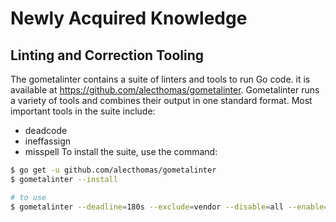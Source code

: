 # Newly Acquired Knowledge

## Linting and Correction Tooling
The gometalinter contains a suite of linters and tools to run Go code. it is available at https://github.com/alecthomas/gometalinter.
Gometalinter runs a variety of tools and combines their output in one standard format. Most important tools
in the suite include:
- deadcode
- ineffassign
- misspell
To install the suite, use the command:

```bash
$ go get -u github.com/alecthomas/gometalinter
$ gometalinter --install

# to use 
$ gometalinter --deadline=180s --exclude=vendor --disable=all --enable=misspell ./..
```

